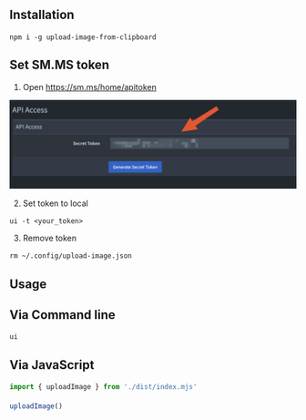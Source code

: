 ## Installation

```
npm i -g upload-image-from-clipboard
```

## Set SM.MS token

1. Open https://sm.ms/home/apitoken

![get-token](./screenshot/img.png)

2. Set token to local

```shell
ui -t <your_token>
```

3. Remove token

```shell
rm ~/.config/upload-image.json
```

## Usage

## Via Command line

```
ui
```

## Via JavaScript

```javascript
import { uploadImage } from './dist/index.mjs'

uploadImage()
```
